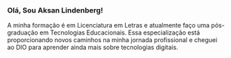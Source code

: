 ### Olá, Sou Aksan Lindenberg!
A minha formação é em Licenciatura em Letras e atualmente faço uma pós-graduação em Tecnologias Educacionais.
Essa especialização está proporcionando novos caminhos na minha jornada profissional e cheguei ao DIO para aprender ainda mais sobre tecnologias digitais.
